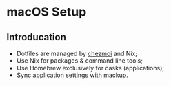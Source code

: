 # macOS Setup

## Introducation

- Dotfiles are managed by [chezmoi](https://www.chezmoi.io/) and Nix;
- Use Nix for packages & command line tools;
- Use Homebrew exclusively for casks (applications);
- Sync application settings with [mackup](https://github.com/lra/mackup).